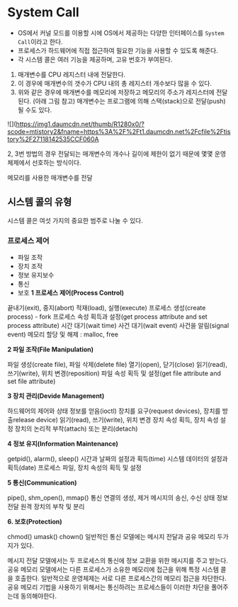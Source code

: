 # System Call
- OS에서 커널 모드를 이용할 시에 OS에서 제공하는 다양한 인터페이스를 `System Call`이라고 한다.
- 프로세스가 하드웨어에 직접 접근하여 필요한 기능을 사용할 수 있도록 해준다.
- 각 시스템 콜은 여러 기능을 제공하며, 고유 번호가 부여된다.

1. 매개변수를 CPU 레지스터 내에 전달한다.
2. 이 경우에 매개변수의 갯수가 CPU 내의 총 레지스터 개수보다 많을 수 있다.
3. 위와 같은 경우에 매개변수를 메모리에 저장하고 메모리의 주소가 레지스터에 전달된다. (아래 그림 참고) 매개변수는 프로그램에 의해 스택(stack)으로 전달(push) 될 수도 있다.

![](https://img1.daumcdn.net/thumb/R1280x0/?scode=mtistory2&fname=https%3A%2F%2Ft1.daumcdn.net%2Fcfile%2Ftistory%2F27118142535CCF060A

2, 3번 방법의 경우 전달되는 매개변수의 개수나 길이에 제한이 없기 때문에 몇몇 운영체제에서 선호하는 방식이다.

메모리를 사용한 매개변수를 전달


## 시스템 콜의 유형
시스템 콜은 여섯 가지의 중요한 범주로 나눌 수 있다.

### 프로세스 제어
- 파일 조작
- 장치 조작
- 정보 유지보수
- 통신
- 보호
**1 프로세스 제어(Process Control)**

끝내기(exit), 중지(abort)
적재(load), 실행(execute)
프로세스 생성(create process) - fork
프로세스 속성 획득과 설정(get process attribute and set process attribute)
시간 대기(wait time)
사건 대기(wait event)
사건을 알림(signal event)
메모리 할당 및 해제 : malloc, free

**2 파일 조작(File Manipulation)**

파일 생성(create file), 파일 삭제(delete file)
열기(open), 닫기(close)
읽기(read), 쓰기(write), 위치 변경(reposition)
파일 속성 획득 및 설정(get file attribute and set file attribute)

**3 장치 관리(Devide Management)**

하드웨어의 제어와 상태 정보를 얻음(ioctl)
장치를 요구(request devices), 장치를 방출release device)
읽기(read), 쓰기(write), 위치 변경
장치 속성 획득, 장치 속성 설정
장치의 논리적 부착(attach) 또는 분리(detach)

**4 정보 유지(Information Maintenance)**

getpid(), alarm(), sleep()
시간과 날짜의 설정과 획득(time)
시스템 데이터의 설정과 획득(date)
프로세스 파일, 장치 속성의 획득 및 설정

**5 통신(Communication)**

pipe(), shm_open(), mmap()
통신 연결의 생성, 제거
메시지의 송신, 수신
상태 정보 전달
원격 장치의 부착 및 분리

**6. 보호(Protection)**

chmod()
umask()
chown()
일반적인 통신 모델에는 메시지 전달과 공유 메모리 두가지가 있다.

메시지 전달 모델에서는 두 프로세스의 통신에 정보 교환을 위한 메시지를 주고 받는다.
공유 메모리 모델에서는 다른 프로세스가 소유한 메모리에 접근을 위해 특정 시스템 콜을 호출한다. 일반적으로 운영체제는 서로 다른 프로세스간의 메모리 접근을 차단한다. 공유 메모리 기법을 사용하기 위해서는 통신하려는 프로세스들이 이러한 차단을 풀어주는데 동의해야한다.